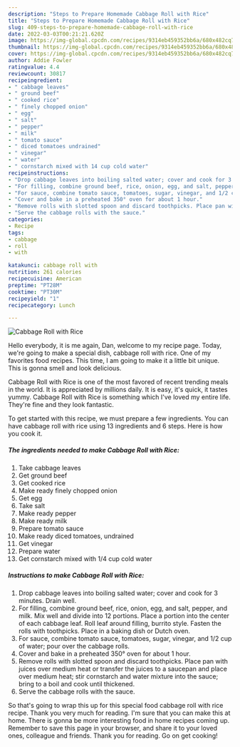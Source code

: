 ```yaml
---
description: "Steps to Prepare Homemade Cabbage Roll with Rice"
title: "Steps to Prepare Homemade Cabbage Roll with Rice"
slug: 409-steps-to-prepare-homemade-cabbage-roll-with-rice
date: 2022-03-03T00:21:21.620Z
image: https://img-global.cpcdn.com/recipes/9314eb459352bb6a/680x482cq70/cabbage-roll-with-rice-recipe-main-photo.jpg
thumbnail: https://img-global.cpcdn.com/recipes/9314eb459352bb6a/680x482cq70/cabbage-roll-with-rice-recipe-main-photo.jpg
cover: https://img-global.cpcdn.com/recipes/9314eb459352bb6a/680x482cq70/cabbage-roll-with-rice-recipe-main-photo.jpg
author: Addie Fowler
ratingvalue: 4.4
reviewcount: 30817
recipeingredient:
- " cabbage leaves"
- " ground beef"
- " cooked rice"
- " finely chopped onion"
- " egg"
- " salt"
- " pepper"
- " milk"
- " tomato sauce"
- " diced tomatoes undrained"
- " vinegar"
- " water"
- " cornstarch mixed with 14 cup cold water"
recipeinstructions:
- "Drop cabbage leaves into boiling salted water; cover and cook for 3 minutes. Drain well."
- "For filling, combine ground beef, rice, onion, egg, and salt, pepper, and milk. Mix well and divide into 12 portions. Place a portion into the center of each cabbage leaf. Roll leaf around filling, burrito style. Fasten the rolls with toothpicks. Place in a baking dish or Dutch oven."
- "For sauce, combine tomato sauce, tomatoes, sugar, vinegar, and 1/2 cup of water; pour over the cabbage rolls."
- "Cover and bake in a preheated 350° oven for about 1 hour."
- "Remove rolls with slotted spoon and discard toothpicks. Place pan with juices over medium heat or transfer the juices to a saucepan and place over medium heat; stir cornstarch and water mixture into the sauce; bring to a boil and cook until thickened."
- "Serve the cabbage rolls with the sauce."
categories:
- Recipe
tags:
- cabbage
- roll
- with

katakunci: cabbage roll with 
nutrition: 261 calories
recipecuisine: American
preptime: "PT28M"
cooktime: "PT30M"
recipeyield: "1"
recipecategory: Lunch

---
```



![Cabbage Roll with Rice](https://img-global.cpcdn.com/recipes/9314eb459352bb6a/680x482cq70/cabbage-roll-with-rice-recipe-main-photo.jpg)

Hello everybody, it is me again, Dan, welcome to my recipe page. Today, we're going to make a special dish, cabbage roll with rice. One of my favorites food recipes. This time, I am going to make it a little bit unique. This is gonna smell and look delicious.

Cabbage Roll with Rice is one of the most favored of recent trending meals in the world. It is appreciated by millions daily. It is easy, it's quick, it tastes yummy. Cabbage Roll with Rice is something which I've loved my entire life. They're fine and they look fantastic.




To get started with this recipe, we must prepare a few ingredients. You can have cabbage roll with rice using 13 ingredients and 6 steps. Here is how you cook it.

<!--inarticleads1-->

##### The ingredients needed to make Cabbage Roll with Rice:

1. Take  cabbage leaves
1. Get  ground beef
1. Get  cooked rice
1. Make ready  finely chopped onion
1. Get  egg
1. Take  salt
1. Make ready  pepper
1. Make ready  milk
1. Prepare  tomato sauce
1. Make ready  diced tomatoes, undrained
1. Get  vinegar
1. Prepare  water
1. Get  cornstarch mixed with 1/4 cup cold water




<!--inarticleads2-->

##### Instructions to make Cabbage Roll with Rice:

1. Drop cabbage leaves into boiling salted water; cover and cook for 3 minutes. Drain well.
1. For filling, combine ground beef, rice, onion, egg, and salt, pepper, and milk. Mix well and divide into 12 portions. Place a portion into the center of each cabbage leaf. Roll leaf around filling, burrito style. Fasten the rolls with toothpicks. Place in a baking dish or Dutch oven.
1. For sauce, combine tomato sauce, tomatoes, sugar, vinegar, and 1/2 cup of water; pour over the cabbage rolls.
1. Cover and bake in a preheated 350° oven for about 1 hour.
1. Remove rolls with slotted spoon and discard toothpicks. Place pan with juices over medium heat or transfer the juices to a saucepan and place over medium heat; stir cornstarch and water mixture into the sauce; bring to a boil and cook until thickened.
1. Serve the cabbage rolls with the sauce.




So that's going to wrap this up for this special food cabbage roll with rice recipe. Thank you very much for reading. I'm sure that you can make this at home. There is gonna be more interesting food in home recipes coming up. Remember to save this page in your browser, and share it to your loved ones, colleague and friends. Thank you for reading. Go on get cooking!
